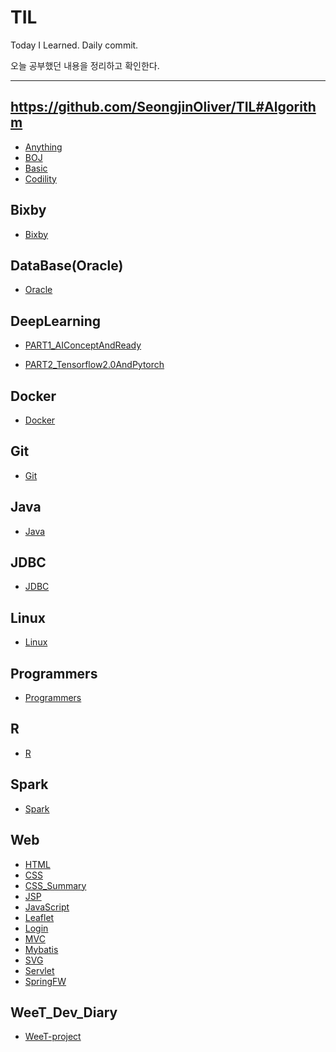 # TIL
Today I Learned. Daily commit.

오늘 공부했던 내용을 정리하고 확인한다.

-----

## https://github.com/SeongjinOliver/TIL#Algorithm

- [Anything](https://github.com/SeongjinOliver/TIL/tree/master/Algorithm/Anything)
- [BOJ](https://github.com/SeongjinOliver/TIL/tree/master/Algorithm/BOJ)
- [Basic](https://github.com/SeongjinOliver/TIL/tree/master/Algorithm/Basic)
- [Codility](https://github.com/SeongjinOliver/TIL/tree/master/Algorithm/Codility)

## Bixby

- [Bixby](https://github.com/SeongjinOliver/TIL/tree/master/Bixby)

## DataBase(Oracle)

- [Oracle](https://github.com/SeongjinOliver/TIL/tree/master/DataBase(Oracle))

## DeepLearning

- [PART1_AIConceptAndReady](https://github.com/SeongjinOliver/TIL/tree/master/DeepLearning/PART1_AIConceptAndReady)

- [PART2_Tensorflow2.0AndPytorch](https://github.com/SeongjinOliver/TIL/tree/master/DeepLearning/PART2_Tensorflow2.0AndPytorch)

## Docker

- [Docker](https://github.com/SeongjinOliver/TIL/tree/master/Docker)

## Git

- [Git](https://github.com/SeongjinOliver/TIL/tree/master/Git)

## Java

- [Java](https://github.com/SeongjinOliver/TIL/tree/master/JAVA)

## JDBC

- [JDBC](https://github.com/SeongjinOliver/TIL/tree/master/JDBC)

## Linux

- [Linux](https://github.com/SeongjinOliver/TIL/tree/master/Linux)

## Programmers

- [Programmers](https://github.com/SeongjinOliver/TIL/tree/master/Programmers)

## R

- [R](https://github.com/SeongjinOliver/TIL/tree/master/R)

## Spark

- [Spark](https://github.com/SeongjinOliver/TIL/tree/master/Spark)

## Web

- [HTML](https://github.com/SeongjinOliver/TIL/tree/master/Web/HTML_CSS/HTMLCSS_Study)
- [CSS](https://github.com/SeongjinOliver/TIL/tree/master/Web/HTML_CSS/HTMLCSS_Study)
- [CSS_Summary](https://github.com/SeongjinOliver/TIL/tree/master/Web/HTML_CSS/CSS_Summary)
- [JSP](https://github.com/SeongjinOliver/TIL/tree/master/Web/JSP)
- [JavaScript](https://github.com/SeongjinOliver/TIL/tree/master/Web/JavaScript)
- [Leaflet](https://github.com/SeongjinOliver/TIL/tree/master/Web/Leaflet)
- [Login](https://github.com/SeongjinOliver/TIL/tree/master/Web/Login)
- [MVC](https://github.com/SeongjinOliver/TIL/tree/master/Web/MVC)
- [Mybatis](https://github.com/SeongjinOliver/TIL/tree/master/Web/Mybatis)
- [SVG](https://github.com/SeongjinOliver/TIL/tree/master/Web/SVG)
- [Servlet](https://github.com/SeongjinOliver/TIL/tree/master/Web/Servlet)
- [SpringFW](https://github.com/SeongjinOliver/TIL/tree/master/Web/SpringFW)

## WeeT_Dev_Diary

- [WeeT-project](https://github.com/SeongjinOliver/TIL/tree/master/wee-T_ProjectDevelopmentDairy)